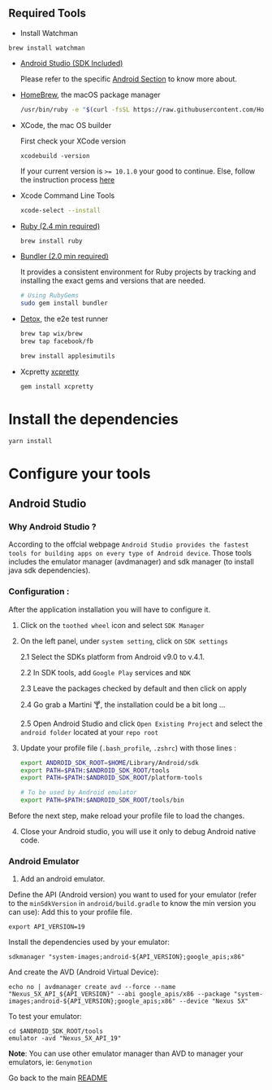 ## Required Tools

- Install Watchman

```
brew install watchman
```

- [Android Studio (SDK Included)](https://developer.android.com/studio/)

  Please refer to the specific [Android Section](#android-studio) to know more about.

- [HomeBrew](https://brew.sh/), the macOS package manager

  ```bash
  /usr/bin/ruby -e "$(curl -fsSL https://raw.githubusercontent.com/Homebrew/install/master/install)"
  ```

- XCode, the mac OS builder

  First check your XCode version

  ```
  xcodebuild -version
  ```

  If your current version is `>= 10.1.0` your good to continue. Else, follow the instruction process [here](https://developer.apple.com/download/more/)

- Xcode Command Line Tools

  ```bash
  xcode-select --install
  ```

- [Ruby (2.4 min required)](https://rvm.io/rvm/install)

  ```bash
  brew install ruby
  ```

- [Bundler (2.0 min required)](https://bundler.io/)

  It provides a consistent environment for Ruby projects by tracking and installing the exact gems and versions that are needed.

  ```bash
  # Using RubyGems
  sudo gem install bundler
  ```

- [Detox](https://github.com/wix/Detox/blob/master/docs/Introduction.GettingStarted.md), the e2e test runner

  ```sh
  brew tap wix/brew
  brew tap facebook/fb

  brew install applesimutils
  ```

- Xcpretty [xcpretty](https://github.com/xcpretty/xcpretty)

  ```sh
  gem install xcpretty
  ```

# Install the dependencies

```bash
yarn install
```

# Configure your tools

## Android Studio

### Why Android Studio ?

According to the offcial webpage `Android Studio provides the fastest tools for building apps on every type of Android device`. Those tools includes the emulator manager (avdmanager) and sdk manager (to install java sdk dependencies).

### Configuration :

After the application installation you will have to configure it.

1. Click on the `toothed wheel` icon and select `SDK Manager`
2. On the left panel, under `system setting`, click on `SDK settings`

   2.1 Select the SDKs platform from Android v9.0 to v.4.1.

   2.2 In SDK tools, add `Google Play` services and `NDK`

   2.3 Leave the packages checked by default and then click on apply

   2.4 Go grab a Martini :cocktail:, the installation could be a bit long ...

   2.5 Open Android Studio and click `Open Existing Project` and select the `android folder` located at your `repo root`

3. Update your profile file (`.bash_profile`, `.zshrc`) with those lines :

   ```bash
   export ANDROID_SDK_ROOT=$HOME/Library/Android/sdk
   export PATH=$PATH:$ANDROID_SDK_ROOT/tools
   export PATH=$PATH:$ANDROID_SDK_ROOT/platform-tools

   # To be used by Android emulator
   export PATH=$PATH:$ANDROID_SDK_ROOT/tools/bin
   ```

Before the next step, make reload your profile file to load the changes.

4. Close your Android studio, you will use it only to debug Android native code.

### Android Emulator

1. Add an android emulator.

Define the API (Android version) you want to used for your emulator (refer to the `minSdkVersion` in `android/build.gradle` to know the min version you can use):
Add this to your profile file.

```
export API_VERSION=19
```

Install the dependencies used by your emulator:

```
sdkmanager "system-images;android-${API_VERSION};google_apis;x86"
```

And create the AVD (Android Virtual Device):

```
echo no | avdmanager create avd --force --name "Nexus_5X_API_${API_VERSION}" --abi google_apis/x86 --package "system-images;android-${API_VERSION};google_apis;x86" --device "Nexus 5X"
```

To test your emulator:

```
cd $ANDROID_SDK_ROOT/tools
emulator -avd "Nexus_5X_API_19"
```

**Note**: You can use other emulator manager than AVD to manager your emulators, ie: `Genymotion`

Go back to the main [README](../README.md)
